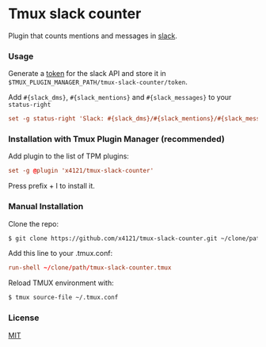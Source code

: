 # Tmux slack counter

Plugin that counts mentions and messages in [slack](https://slack.com/).

### Usage

Generate a [token](https://api.slack.com/docs/oauth-test-tokens) for the slack
API and store it in `$TMUX_PLUGIN_MANAGER_PATH/tmux-slack-counter/token`.

Add `#{slack_dms}`, `#{slack_mentions}` and `#{slack_messages}` to your `status-right`
```tmux.conf
set -g status-right 'Slack: #{slack_dms}/#{slack_mentions}/#{slack_messages} | %a %Y-%m-%d %H:%M'
```

### Installation with Tmux Plugin Manager (recommended)

Add plugin to the list of TPM plugins:

```tmux.conf
set -g @plugin 'x4121/tmux-slack-counter'
```

Press prefix + I to install it.

### Manual Installation

Clone the repo:

```bash
$ git clone https://github.com/x4121/tmux-slack-counter.git ~/clone/path
```

Add this line to your .tmux.conf:

```tmux.conf
run-shell ~/clone/path/tmux-slack-counter.tmux
```

Reload TMUX environment with:

```bash
$ tmux source-file ~/.tmux.conf
```

### License

[MIT](LICENSE)
